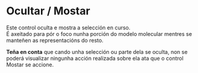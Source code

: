 # Ocultar / Mostar
Este control oculta e mostra a selección en curso.  
É axeitado para pór o foco nunha porción do modelo molecular mentres se manteñen as representacións do resto.

**Teña en conta** que cando unha selección ou parte dela se oculta, non se poderá visualizar ningunha acción realizada sobre ela ata que o control Mostar se accione.
